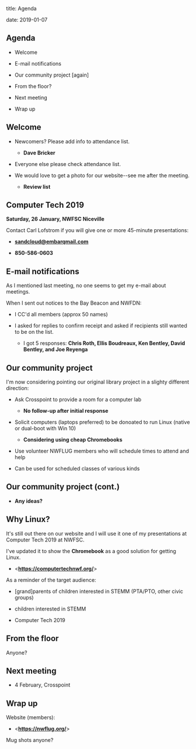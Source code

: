 title: Agenda
<!-- insert-file headers.md -->
date: 2019-01-07

## Agenda

* Welcome

* E-mail notifications

* Our community project [again]

* From the floor?

* Next meeting

* Wrap up

## Welcome

* Newcomers?  Please add info to attendance list.

    + **Dave Bricker**

* Everyone else please check attendance list.

* We would love to get a photo for our website--see me after the
  meeting.

    + **Review list**

## Computer Tech 2019

**Saturday, 26 January, NWFSC Niceville**

Contact Carl Lofstrom if you will give one or more 45-minute presentations:

* **sandcloud@embarqmail.com**

* **850-586-0603**

## E-mail notifications

As I mentioned last meeting, no one seems to get my e-mail about meetings.

When I sent out notices to the Bay Beacon and NWFDN:

* I CC'd all members (approx 50 names)

* I asked for replies to confirm receipt and asked if recipients still
  wanted to be on the list.

    + I got 5 responses: **Chris Roth, Ellis Boudreaux, Ken Bentley,
      David Bentley, and Joe Reyenga**

## Our community project

I'm now considering pointing our original library project in a slighty
different direction:

* Ask Crosspoint to provide a room for a computer lab

    + **No follow-up after initial response**

* Solicit computers (laptops preferred) to be donoated to run Linux
  (native or dual-boot with Win 10)

    + **Considering using cheap Chromebooks**

* Use volunteer NWFLUG members who will schedule times to attend and help

* Can be used for scheduled classes of various kinds


## Our community project (cont.)

* **Any ideas?**

## Why Linux?

It's still out there on our website and I will use it one of my
presentations at Computer Tech 2019 at NWFSC.

I've updated it to show the **Chromebook** as a good solution for getting
Linux.

* <**<https://computertechnwf.org/>**>

As a reminder of the target audience:

* [grand]parents of children interested in STEMM (PTA/PTO, other civic groups)

* children interested in STEMM

* Computer Tech 2019

## From the floor

Anyone?

## Next meeting

* 4 February, Crosspoint

## Wrap up

Website (members):

* <**<https://nwflug.org/>**>

Mug shots anyone?
